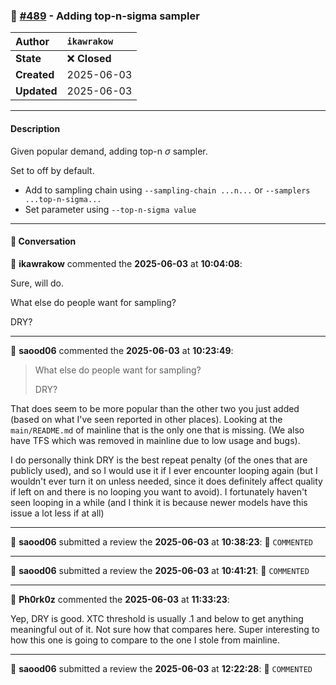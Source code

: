 ### 🔀 [#489](https://github.com/ikawrakow/ik_llama.cpp/pull/489) - Adding top-n-sigma sampler

| **Author** | `ikawrakow` |
| :--- | :--- |
| **State** | ❌ **Closed** |
| **Created** | 2025-06-03 |
| **Updated** | 2025-06-03 |

---

#### Description

Given popular demand, adding top-n $\sigma$ sampler.

Set to off by default.

* Add to sampling chain using `--sampling-chain ...n...` or `--samplers ...top-n-sigma...`
* Set parameter using `--top-n-sigma value`

---

#### 💬 Conversation

👤 **ikawrakow** commented the **2025-06-03** at **10:04:08**:<br>

Sure, will do.

What else do people want for sampling?

DRY?

---

👤 **saood06** commented the **2025-06-03** at **10:23:49**:<br>

>What else do people want for sampling?
>
> DRY?

That does seem to be more popular than the other two you just added (based on what I've seen reported in other places). Looking at the `main/README.md` of mainline that is the only one that is missing. (We also have TFS which was removed in mainline due to low usage and bugs).

I do personally think DRY is the best repeat penalty (of the ones that are publicly used), and so I would use it if I ever encounter looping again (but I wouldn't ever turn it on unless needed, since it does definitely affect quality if left on and there is no looping you want to avoid). I fortunately haven't seen looping in a while (and I think it is because newer models have this issue a lot less if at all)

---

👤 **saood06** submitted a review the **2025-06-03** at **10:38:23**: 💬 `COMMENTED`

---

👤 **saood06** submitted a review the **2025-06-03** at **10:41:21**: 💬 `COMMENTED`

---

👤 **Ph0rk0z** commented the **2025-06-03** at **11:33:23**:<br>

Yep, DRY is good. XTC threshold is usually .1 and below to get anything meaningful out of it. Not sure how that compares here. Super interesting to how this one is going to compare to the one I stole from mainline.

---

👤 **saood06** submitted a review the **2025-06-03** at **12:22:28**: 💬 `COMMENTED`